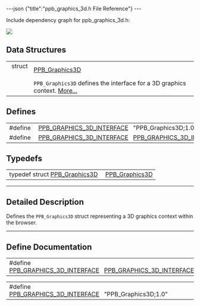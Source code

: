 ---json {"title":"ppb\_graphics\_3d.h File Reference"} ---

Include dependency graph for ppb\_graphics\_3d.h:

![](/docs/native-client/pepper_dev/c/ppb__graphics__3d_8h__incl.png)

Data Structures
---------------

<table><tbody><tr class="odd"><td style="text-align: right;">struct  </td><td><a href="/docs/native-client/pepper_dev/c/struct_p_p_b___graphics3_d__1__0/" class="el">PPB_Graphics3D</a></td></tr><tr class="even"><td style="text-align: right;"> </td><td><code>PPB_Graphics3D</code> defines the interface for a 3D graphics context. <a href="/docs/native-client/pepper_dev/c/struct_p_p_b___graphics3_d__1__0#details">More...</a><br />
</td></tr></tbody></table>

Defines
-------

<table><tbody><tr class="odd"><td style="text-align: right;">#define </td><td><a href="/docs/native-client/pepper_dev/c/ppb__graphics__3d_8h#a2619e373c7a32f9b0a763330c39ee282" class="el">PPB_GRAPHICS_3D_INTERFACE</a>   "PPB_Graphics3D;1.0"</td></tr><tr class="even"><td style="text-align: right;">#define </td><td><a href="/docs/native-client/pepper_dev/c/ppb__graphics__3d_8h#a3ba3c80f5959aca6bdef2584a2ceb55e" class="el">PPB_GRAPHICS_3D_INTERFACE</a>   <a href="/docs/native-client/pepper_dev/c/ppb__graphics__3d_8h#a2619e373c7a32f9b0a763330c39ee282" class="el">PPB_GRAPHICS_3D_INTERFACE</a></td></tr></tbody></table>

Typedefs
--------

<table><tbody><tr class="odd"><td style="text-align: right;">typedef struct <a href="/docs/native-client/pepper_dev/c/struct_p_p_b___graphics3_d__1__0/" class="el">PPB_Graphics3D</a> </td><td><a href="/docs/native-client/pepper_dev/c/group___interfaces#ga2865870b49481aae8ed416c06c58a7c0" class="el">PPB_Graphics3D</a></td></tr></tbody></table>

------------------------------------------------------------------------

<span id="details" class="anchor" style="margin: 0;"></span>

Detailed Description
--------------------

Defines the `PPB_Graphics3D` struct representing a 3D graphics context within the browser.

------------------------------------------------------------------------

Define Documentation
--------------------

<span id="a3ba3c80f5959aca6bdef2584a2ceb55e" class="anchor" style="margin: 0;"></span>

<table><tbody><tr class="odd"><td>#define <a href="/docs/native-client/pepper_dev/c/ppb__graphics__3d_8h#a3ba3c80f5959aca6bdef2584a2ceb55e" class="el">PPB_GRAPHICS_3D_INTERFACE</a>   <a href="/docs/native-client/pepper_dev/c/ppb__graphics__3d_8h#a2619e373c7a32f9b0a763330c39ee282" class="el">PPB_GRAPHICS_3D_INTERFACE</a></td></tr></tbody></table>

<span id="a2619e373c7a32f9b0a763330c39ee282" class="anchor" style="margin: 0;"></span>

<table><tbody><tr class="odd"><td>#define <a href="/docs/native-client/pepper_dev/c/ppb__graphics__3d_8h#a2619e373c7a32f9b0a763330c39ee282" class="el">PPB_GRAPHICS_3D_INTERFACE</a>   "PPB_Graphics3D;1.0"</td></tr></tbody></table>
